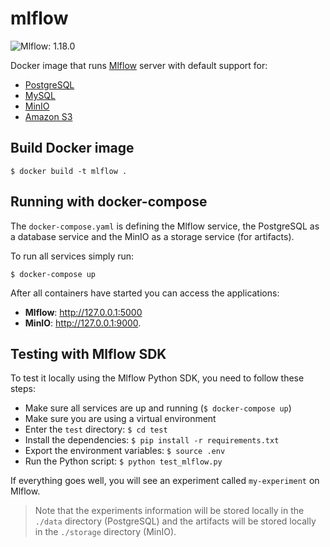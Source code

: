 # mlflow

![Mlflow: 1.18.0](https://img.shields.io/badge/Mlflow-1.18.0-informational?style=flat-square)

Docker image that runs [Mlflow](https://www.mlflow.org/) server with default support for:

- [PostgreSQL](https://www.postgresql.org/)
- [MySQL](https://www.mysql.com/)
- [MinIO](https://min.io/)
- [Amazon S3](https://aws.amazon.com/s3/)

## Build Docker image

```shell
$ docker build -t mlflow .
```

## Running with docker-compose

The `docker-compose.yaml` is defining the Mlflow service, the PostgreSQL as a database service and the MinIO as a storage service (for artifacts).

To run all services simply run:

```shell
$ docker-compose up
```

After all containers have started you can access the applications:
- **Mlflow**: http://127.0.0.1:5000
- **MinIO**: http://127.0.0.1:9000.

## Testing with Mlflow SDK

To test it locally using the Mlflow Python SDK, you need to follow these steps:

- Make sure all services are up and running (`$ docker-compose up`)
- Make sure you are using a virtual environment
- Enter the `test` directory: `$ cd test`
- Install the dependencies: `$ pip install -r requirements.txt`
- Export the environment variables: `$ source .env`
- Run the Python script: `$ python test_mlflow.py`

If everything goes well, you will see an experiment called `my-experiment` on Mlflow.

> Note that the experiments information will be stored locally in the `./data` directory (PostgreSQL) and the artifacts will be stored locally in the `./storage` directory (MinIO).
